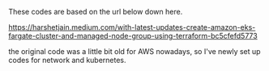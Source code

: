 These codes are based on the url below down here.

https://harshetjain.medium.com/with-latest-updates-create-amazon-eks-fargate-cluster-and-managed-node-group-using-terraform-bc5cfefd5773

the original code was a little bit old for AWS nowadays, so I've newly set up codes for network and kubernetes.
